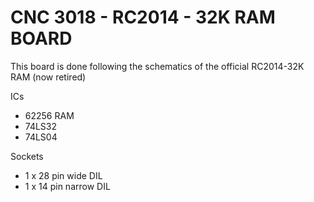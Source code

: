 # CNC 3018 - RC2014 - 32K RAM BOARD

This board is done following the schematics of the official RC2014-32K RAM (now retired)

ICs
- 62256 RAM
- 74LS32
- 74LS04

Sockets
- 1 x 28 pin wide DIL
- 1 x 14 pin narrow DIL

